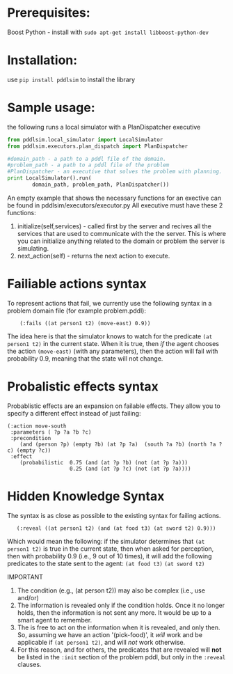 # Prerequisites:
Boost Python - install with ```sudo apt-get install libboost-python-dev```

# Installation:
use ```pip install pddlsim``` to install the library
 
# Sample usage:

the following runs a local simulator with a PlanDispatcher executive
```python
from pddlsim.local_simulator import LocalSimulator
from pddlsim.executors.plan_dispatch import PlanDispatcher

#domain_path - a path to a pddl file of the domain.
#problem_path - a path to a pddl file of the problem
#PlanDispatcher - an executive that solves the problem with planning.
print LocalSimulator().run(
        domain_path, problem_path, PlanDispatcher())
```

An empty example that shows the necessary functions for an exective can be found in pddlsim/executors/executor.py
All executive must have these 2 functions:
1. initialize(self,services) - called first by the server and recives all the services that are used to communicate with
 the the server. This is where you can initialize anything related to the domain or problem the server is simulating.
2. next_action(self) - returns the next action to execute.

# Failiable actions syntax
To represent actions that fail, we currently use the following syntax
in a problem domain file (for example problem.pddl):
```
    (:fails ((at person1 t2) (move-east) 0.9))
```
The idea here is that the simulator knows to watch for the predicate
`(at person1 t2)` in the current state. When it is true, then *if*
the agent chooses the action `(move-east)` (with any parameters), then
the action will fail with probability 0.9, meaning that the state
will not change.

# Probalistic effects syntax
Probablistic effects are an expansion on failable effects.
They allow you to specify a different effect instead of just failing:
```
(:action move-south
 :parameters ( ?p ?a ?b ?c)
 :precondition
	(and (person ?p) (empty ?b) (at ?p ?a)  (south ?a ?b) (north ?a ?c) (empty ?c))
 :effect
    (probabilistic  0.75 (and (at ?p ?b) (not (at ?p ?a)))
                    0.25 (and (at ?p ?c) (not (at ?p ?a))))
```
# Hidden Knowledge Syntax

The syntax is as close as possible to the existing syntax
for failing actions.
```
   (:reveal ((at person1 t2) (and (at food t3) (at sword t2) 0.9)))
```

Which would mean the following:
  if the simulator determines that `(at person1 t2)` is true in the
  current state, then when asked for perception, then with probability
  0.9 (i.e., 9 out of 10 times), it will add the following predicates 
  to the state sent to the agent:
  `(at food t3)`
  `(at sword t2)`

 IMPORTANT
 1.  The condition (e.g., (at person t2)) may also be complex (i.e., use and/or)
 2.  The information is revealed only if the condition holds. Once it no longer
     holds, then the information is not sent any more. It would be up to a smart
     agent to remember.
 3.  The is free to act on the information when it is revealed, and only then.
     So, assuming we have an action '(pick-food)', it *will* work and be
     applicable if `(at person1 t2)`, and will *not* work otherwise.
 4.  For this reason, and for others, the predicates that are revealed will **not**
     be listed in the `:init` section of the problem pddl, but only in the `:reveal` clauses.


